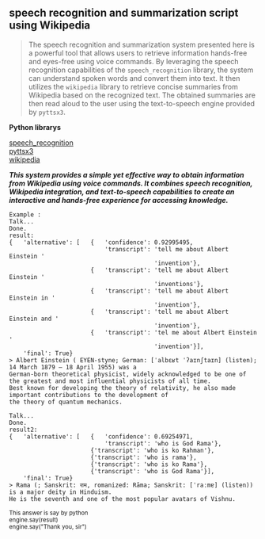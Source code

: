 ## speech recognition and summarization script using Wikipedia

> The speech recognition and summarization system presented here is a powerful tool that allows users to retrieve information hands-free and eyes-free using voice commands. By leveraging the speech recognition capabilities of the `speech_recognition` library, the system can understand spoken words and convert them into text. It then utilizes the `wikipedia` library to retrieve concise summaries from Wikipedia based on the recognized text. The obtained summaries are then read aloud to the user using the text-to-speech engine provided by `pyttsx3`.

**Python librarys**

[speech_recognition](https://pypi.org/project/SpeechRecognition/)<br>
[pyttsx3](https://pypi.org/project/pyttsx3/)<br>
[wikipedia](https://pypi.org/project/wikipedia/)<br>

***This system provides a simple yet effective way to obtain information from Wikipedia using voice commands. It combines speech recognition, Wikipedia integration, and text-to-speech capabilities to create an interactive and hands-free experience for accessing knowledge.***

```
Example :
Talk...
Done.
result:
{   'alternative': [   {   'confidence': 0.92995495,
                           'transcript': 'tell me about Albert Einstein '
                                         'invention'},
                       {   'transcript': 'tell me about Albert Einstein '
                                         'inventions'},
                       {   'transcript': 'tell me about Albert Einstein in '
                                         'invention'},
                       {   'transcript': 'tell me about Albert Einstein and '
                                         'invention'},
                       {   'transcript': 'tel me about Albert Einstein '
                                         'invention'}],
    'final': True}
> Albert Einstein ( EYEN-styne; German: [ˈalbɛʁt ˈʔaɪnʃtaɪn] (listen); 14 March 1879 – 18 April 1955) was a 
German-born theoretical physicist, widely acknowledged to be one of the greatest and most influential physicists of all time. 
Best known for developing the theory of relativity, he also made important contributions to the development of 
the theory of quantum mechanics.
```
```
Talk...
Done.
result2:
{   'alternative': [   {   'confidence': 0.69254971,
                           'transcript': 'who is God Rama'},
                       {'transcript': 'who is ko Rahman'},
                       {'transcript': 'who is rama'},
                       {'transcript': 'who is ko Rama'},
                       {'transcript': 'who is God Rama'}],
    'final': True}
> Rama (; Sanskrit: राम, romanized: Rāma; Sanskrit: [ˈraːmɐ] (listen)) is a major deity in Hinduism. 
He is the seventh and one of the most popular avatars of Vishnu.
```

<sub>This answer is say by python <br>
engine.say(result)<br>
engine.say("Thank you, sir")</sub>
